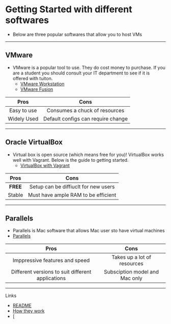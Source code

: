 # Getting Started with different softwares
* Below are three popular softwares that allow you to host VMs
---

## VMware
* VMware is a popular tool to use. They do cost money to purchase. If you are a student you should consult your IT department to see if it is offered with tuiton.
  * [VMware Workstation](https://www.vmware.com/products/workstation-pro.html)
  * [VMware Fusion](https://www.vmware.com/products/fusion.html)

| Pros          | Cons          | 
|:-------------:|:-------------:|
| Easy to use   | Consumes a chuck of resources |
| Widely Used   | Default configs can require change     |  

---

## Oracle VirtualBox
* Virtual box is open source (which means free for you)! VirtualBox works well with Vagrant. Below is the guide to getting started.
  * [VirtualBox with Vagrant](https://medium.com/@AnnaJS15/getting-started-with-virtualbox-and-vagrant-8d98aa271d2a)
  
| Pros          | Cons          | 
|:-------------:|:-------------:|
| **FREE**      | Setup can be diffiuclt for new users |
| Stable        | Must have ample RAM to be efficient  |  

---

## Parallels 
* Parallels is Mac software that allows Mac user sto have virtual machines
 * [Parallels](https://www.parallels.com/)
 
| Pros          | Cons          | 
|:-------------:|:-------------:|
| Imppressive features and speed     | Takes up a lot of resources |
| Different versions to suit different applications | Subsciption model and Mac only  |  

---

Links
* [README](README.md)
* [How they work](How.md)
* [
 
